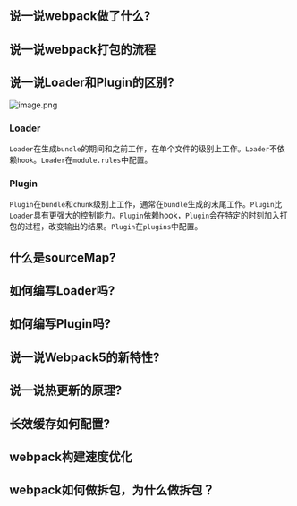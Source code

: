 ## 说一说webpack做了什么?
## 说一说webpack打包的流程

## 说一说Loader和Plugin的区别?

![image.png](https://i.loli.net/2021/03/30/PkRF3SUhJ5EcjWY.png)
### Loader

`Loader`在生成`bundle`的期间和之前工作，在单个文件的级别上工作。`Loader`不依赖`hook`。`Loader`在`module.rules`中配置。

### Plugin

`Plugin`在`bundle`和`chunk`级别上工作，通常在`bundle`生成的末尾工作。`Plugin`比`Loader`具有更强大的控制能力。`Plugin`依赖hook，`Plugin`会在特定的时刻加入打包的过程，改变输出的结果。`Plugin`在`plugins`中配置。

## 什么是sourceMap?

## 如何编写Loader吗?

## 如何编写Plugin吗?


## 说一说Webpack5的新特性?

## 说一说热更新的原理?

## 长效缓存如何配置?

## webpack构建速度优化

## webpack如何做拆包，为什么做拆包？